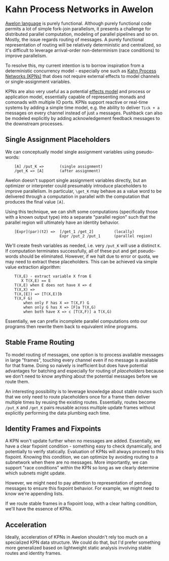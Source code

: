 
# Kahn Process Networks in Awelon

[Awelon language](AwelonLang.md) is purely functional. Although purely functional code permits a lot of simple fork-join parallelism, it presents a challenge for distributed parallel computation, modeling of parallel pipelines and so on. Mostly, the issue regards routing of messages. A purely functional representation of routing will be relatively deterministic and centralized, so it's difficult to leverage arrival-order non-determinism (race conditions) to improve parallelism. 

To resolve this, my current intention is to borrow inspiration from a deterministic concurrency model - especially one such as [Kahn Process Networks (KPNs)](https://en.wikipedia.org/wiki/Kahn_process_networks) that does not require external effects to model channels or single-assignment variables. 

KPNs are also very useful as a potential [effects model](KPN_Effects.md) and process or application model, essentially capable of representing monads and comonads with multiple IO ports. KPNs support reactive or real-time systems by adding a simple time model, e.g. the ability to deliver `Tick + a` messages on every channel instead of just `a` messages. Pushback can also be modeled explicitly by adding acknowledgement feedback messages to the downstream processes.

## Single Assignment Placeholders

We can conceptually model single assignment variables using pseudo-words:

        [A] /put_K =>       (single assignment)
        /get_K => [A]       (after assignment)

Awelon doesn't support single assignment variables directly, but an optimizer or interpreter could presumably introduce placeholders to improve parallelism. In particular, `\get_K` may behave as a value word to be delivered through a computation in parallel with the computation that produces the final value `[A]`.

Using this technique, we can shift some computations (specifically those with a known output type) into a separate "parallel region" such that the parallel region will ultimately have an identity behavior. 

        [Expr](par)(t2) =>  [/get_1 /get_2]         (locally)
                            Expr /put_2 /put_1      (parallel region)

We'll create fresh variables as needed, i.e. very `/put_K` will use a distinct `K`. If computation terminates successfully, all of these put and get pseudo-words should be eliminated. However, if we halt due to error or quota, we may need to extract these placeholders. This can be achieved via simple value extraction algorithm:

        T(X,E) - extract variable X from E
           X T(X,E) == E
        T(X,E) when E does not have X => d
        T(X,X) =>
        T(X,[E]) => [T(X,E)]b
        T(X,F G) 
            when only F has X => T(X,F) G
            when only G has X => [F]a T(X,G)
            when both have X => c [T(X,F)] a T(X,G)

Essentially, we can prefix incomplete parallel computations onto our programs then rewrite them back to equivalent inline programs.

## Stable Frame Routing

To model routing of messages, one option is to process available messages in large "frames", touching every channel even if no message is available for that frame. Doing so naively is inefficient but does have potential advantages for batching and especially for routing of *placeholders* because we don't need to know anything about the potential messages before we route them.

An interesting possibility is to leverage knowledge about stable routes such that we only need to route placeholders once for a frame then deliver multiple times by reusing the existing routes. Essentially, routes become `/put_K` and `/get_K` pairs reusable across multiple update frames without explicitly performing the data plumbing each time. 

## Identity Frames and Fixpoints

A KPN won't update further when no messages are added. Essentially, we have a clear fixpoint condition - something easy to check dynamically, and potentially to verify statically. Evaluation of KPNs will always proceed to this fixpoint. Knowing this condition, we can optimize by avoiding routing to a subnetwork when there are no messages. More importantly, we can support "race conditions" within the KPN so long as we clearly determine which subnets might update.

However, we might need to pay attention to representation of pending messages to ensure this fixpoint behavior. For example, we might need to know we're appending lists.

If we route stable frames in a fixpoint loop, with a clear halting condition, we'll have the essence of KPNs.

## Acceleration

Ideally, acceleration of KPNs in Awelon shouldn't rely too much on a specialized KPN data structure. We could do that, but I'd prefer something more generalized based on lightweight static analysis involving stable routes and identity frames.


